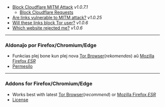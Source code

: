 - [Block Cloudflare MITM Attack](../subfiles/about.bcma.md) _v1.0.7.1_
  - [Block Cloudflare Requests](../tool/block_cloudflare_requests_pm)
- [Are links vulnerable to MITM attack?](../subfiles/about.ismm.md) _v1.0.25_
- [Will these links block Tor user?](../subfiles/about.isat.md) _v1.0.6_
- [Which website rejected me?](../subfiles/about.urjm.md) _v1.0.6_


-----

### Aldonaĵo por Firefox/Chromium/Edge

- Funkcias plej bone kun plej nova [Tor Browser](https://www.torproject.org/download/)(_rekomendas_) aŭ [Mozilla Firefox _ESR_](https://portableapps.com/apps/internet/firefox-portable-esr)
- [Permesilo](LICENSE)


-----

### Addons for Firefox/Chromium/Edge

- Works best with latest [Tor Browser](https://www.torproject.org/download/)(_recommend_) or [Mozilla Firefox _ESR_](https://portableapps.com/apps/internet/firefox-portable-esr)
- [License](LICENSE)
